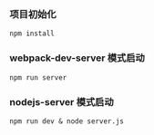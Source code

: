 ### 项目初始化
```
npm install
```

### webpack-dev-server 模式启动
```
npm run server
```

### nodejs-server 模式启动
```
npm run dev & node server.js
```
